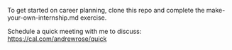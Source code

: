 To get started on career planning, clone this repo and complete the make-your-own-internship.md exercise.

Schedule a quick meeting with me to discuss: https://cal.com/andrewrose/quick